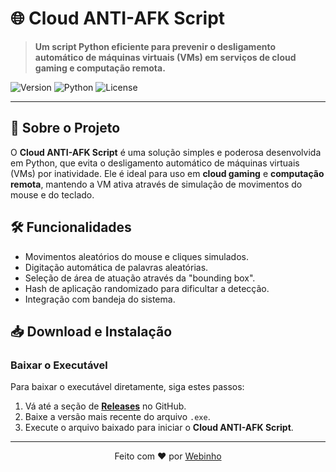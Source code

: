 
# 🌐 Cloud ANTI-AFK Script

> **Um script Python eficiente para prevenir o desligamento automático de máquinas virtuais (VMs) em serviços de cloud gaming e computação remota.**

![Version](https://img.shields.io/badge/version-1.0-brightgreen) ![Python](https://img.shields.io/badge/python-3.x-blue) ![License](https://img.shields.io/badge/license-MIT-lightgrey)

---

## 📖 Sobre o Projeto

O **Cloud ANTI-AFK Script** é uma solução simples e poderosa desenvolvida em Python, que evita o desligamento automático de máquinas virtuais (VMs) por inatividade. Ele é ideal para uso em **cloud gaming** e **computação remota**, mantendo a VM ativa através de simulação de movimentos do mouse e do teclado.

## 🛠️ Funcionalidades

- Movimentos aleatórios do mouse e cliques simulados.
- Digitação automática de palavras aleatórias.
- Seleção de área de atuação através da "bounding box".
- Hash de aplicação randomizado para dificultar a detecção.
- Integração com bandeja do sistema.

## 📥 Download e Instalação

### Baixar o Executável

Para baixar o executável diretamente, siga estes passos:

1. Vá até a seção de **[Releases]([https://github.com/Weeeebzz/CloudGaming-AntiAFK/releases/tag/Release)** no GitHub.
2. Baixe a versão mais recente do arquivo `.exe`.
3. Execute o arquivo baixado para iniciar o **Cloud ANTI-AFK Script**.

---

<p align="center">
  Feito com ❤️ por <a href="[https://github.com/seuusuario](https://github.com/Weeeebzz)">Webinho</a>
</p>

